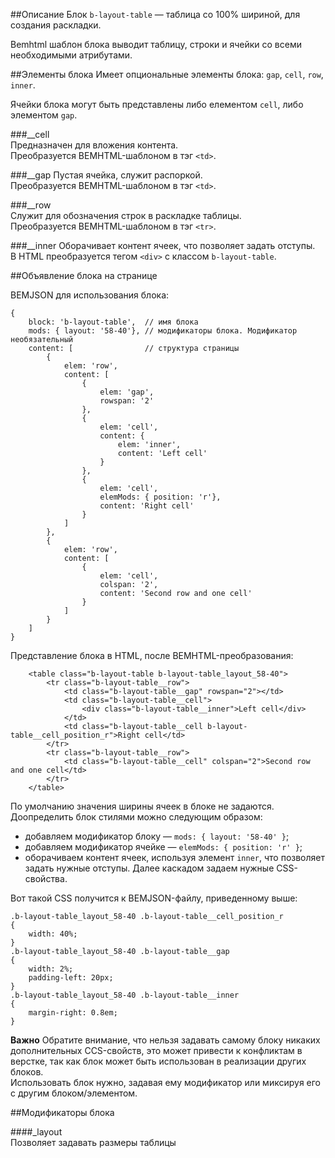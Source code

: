 ##Описание
Блок `b-layout-table` — таблица со 100% шириной, для создания раскладки.

Bemhtml шаблон блока выводит таблицу, строки и ячейки со всеми необходимыми атрибутами.

##Элементы блока
Имеет опциональные элементы блока: `gap`, `cell`, `row`, `inner`.

Ячейки блока могут быть представлены либо елементом `cell`, либо элементом `gap`. 

###__cell  
Предназначен для вложения контента.  
Преобразуется BEMHTML-шаблоном в тэг `<td>`.  
 
###__gap 
Пустая ячейка, служит распоркой.  
Преобразуется BEMHTML-шаблоном в тэг `<td>`. 
  
###__row  
Служит для обозначения строк в раскладке таблицы.  
Преобразуется BEMHTML-шаблоном в тэг `<tr>`.  
 
###__inner
Оборачивает контент ячеек, что позволяет задать отступы.  
В HTML преобразуется тегом `<div>` с классом `b-layout-table`.

##Объявление блока на странице

BEMJSON для использования блока:

```
{
    block: 'b-layout-table',  // имя блока   
    mods: { layout: '58-40'}, // модификаторы блока. Модификатор необязательный
    content: [                // структура страницы
        {
            elem: 'row',   
            content: [
                {
                    elem: 'gap',
                    rowspan: '2'
                },
                {
                    elem: 'cell',
                    content: {
                        elem: 'inner',
                        content: 'Left cell'
                    }
                },
                {
                    elem: 'cell',
                    elemMods: { position: 'r'},
                    content: 'Right cell'
                }
            ]
        },
        {
            elem: 'row',
            content: [
                {
                    elem: 'cell',
                    colspan: '2',
                    content: 'Second row and one cell'
                }
            ]
        }
    ]
} 
```
Представление блока в HTML, после BEMHTML-преобразования:

```
	<table class="b-layout-table b-layout-table_layout_58-40">
		<tr class="b-layout-table__row">
			<td class="b-layout-table__gap" rowspan="2"></td>
			<td class="b-layout-table__cell">
				<div class="b-layout-table__inner">Left cell</div>
			</td>
			<td class="b-layout-table__cell b-layout-table__cell_position_r">Right cell</td>
		</tr>
		<tr class="b-layout-table__row">
			<td class="b-layout-table__cell" colspan="2">Second row and one cell</td>
		</tr>
	</table>
``` 
По умолчанию значения ширины ячеек в блоке не задаются. Доопределить блок стилями можно следующим образом:  
* добавляем модификатор блоку — `mods: { layout: '58-40' }`;  
* добавляем модификатор ячейке — `elemMods: { position: 'r' }`;   
* оборачиваем контент ячеек, используя элемент `inner`, что позволяет задать нужные отступы. Далее каскадом задаем нужные  CSS-свойства.

Вот такой CSS получится к BEMJSON-файлу, приведенному выше: 

```
.b-layout-table_layout_58-40 .b-layout-table__cell_position_r 
{
    width: 40%;
}
.b-layout-table_layout_58-40 .b-layout-table__gap 
{
    width: 2%;
    padding-left: 20px;
}
.b-layout-table_layout_58-40 .b-layout-table__inner 
{
    margin-right: 0.8em;
}
```
**Важно**
Обратите внимание, что нельзя задавать самому блоку никаких дополнительных CCS-свойств, это может привести к конфликтам в верстке, так как блок может быть использован в реализации других блоков.  
Использовать блок нужно, задавая ему модификатор или миксируя его с другим блоком/элементом.

##Модификаторы блока

####_layout  
Позволяет задавать размеры таблицы